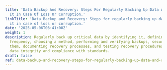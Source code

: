 ```yaml
---
title: 'Data Backup And Recovery: Steps For Regularly Backing Up Data And Restoring
  It In Case Of Loss Or Corruption.'
linkTitle: 'Data Backup and Recovery: Steps for regularly backing up data and restoring
  it in case of loss or corruption.'
date: '2025-05-06T03:41:00Z'
weight: 1
description: Regularly back up critical data by identifying it, defining a backup
  frequency, choosing a method, performing and verifying backups, securely storing
  them, documenting recovery processes, and testing recovery procedures to ensure
  data integrity and compliance with standards.
draft: false
ref: data-backup-and-recovery-steps-for-regularly-backing-up-data-and-restoring-it-in-case-of-loss-or-corruption
---
```


